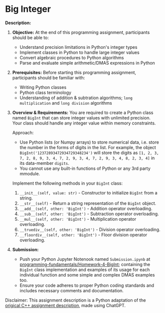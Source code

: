 # Big Integer

**Description:**

1. **Objective:**
   At the end of this programming assignment, participants should be able to:
   - Understand precision limitations in Python's integer types
   - Implement classes in Python to handle large integer values
   - Convert algebraic procedures to Python algorithms
   - Parse and evaluate simple arithmetic/DMAS expressions in Python

2. **Prerequisites:**
   Before starting this programming assignment, participants should be familiar with:
   - Writing Python classes
   - Python class terminology
   - Understanding of addition & subtration algorithms; `long multiplication` and `long division` algorithms

3. **Overview & Requirements:**
   You are required to create a Python class named `BigInt` that can store integer values with unlimited precision. Your class should handle any integer value within memory constraints.

   Approach:
   - Use Python lists (or Numpy arrays) to store numerical data, i.e. store the number in the forms of digits in the list. For example, the object `BigInt('12372893472934729348234')` will store the digits as `[1, 2, 3, 7, 2, 8, 9, 3, 4, 7, 2, 9, 3, 4, 7, 2, 9, 3, 4, 8, 2, 3, 4]` in its data-member `digits`.
   - You cannot use any built-in functions of Python or any 3rd party mmodule.

   Implement the following methods in your `BigInt` class:
   1. `__init__(self, value: str)` - Constructor to initialize `BigInt` from a string.
   2. `__str__(self)` - Return a string representation of the `BigInt` object.
   3. `__add__(self, other: 'BigInt')` - Addition operator overloading.
   4. `__sub__(self, other: 'BigInt')` - Subtraction operator overloading.
   5. `__mul__(self, other: 'BigInt')` - Multiplication operator overloading.
   6. `__truediv__(self, other: 'BigInt')` - Division operator overloading.
   7. `__floordiv__(self, other: 'BigInt')` - Floor division operator overloading.

4. **Submission:**
   - Push your Python Jupyter Notenook named `Submission.ipynb` at [programming-fundamentals/Homework-4-BigInt](https://github.com/programming-fundamentals/Homework-4-BigInt); containing the `BigInt` class implementation and examples of its usage for each individual function and some simple and complex DMAS examples too.
   - Ensure your code adheres to proper Python coding standards and includes necessary comments and documentation.

Disclaimer: This assignment description is a Python adaptation of the [origical C++ assignment description](https://eecs.wsu.edu/~nroy/courses/cpts122/programming/PA8_cpts122.htm), made using ChatGPT.